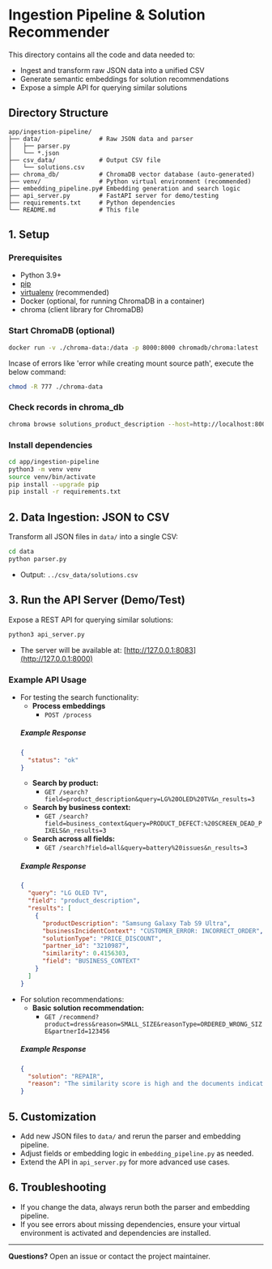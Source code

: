 # Ingestion Pipeline & Solution Recommender

This directory contains all the code and data needed to:
- Ingest and transform raw JSON data into a unified CSV
- Generate semantic embeddings for solution recommendations
- Expose a simple API for querying similar solutions

## Directory Structure

```
app/ingestion-pipeline/
├── data/                # Raw JSON data and parser
│   ├── parser.py
│   └── *.json
├── csv_data/            # Output CSV file
│   └── solutions.csv
├── chroma_db/           # ChromaDB vector database (auto-generated)
├── venv/                # Python virtual environment (recommended)
├── embedding_pipeline.py# Embedding generation and search logic
├── api_server.py        # FastAPI server for demo/testing
├── requirements.txt     # Python dependencies
└── README.md            # This file
```

## 1. Setup

### Prerequisites
- Python 3.9+
- [pip](https://pip.pypa.io/en/stable/)
- [virtualenv](https://virtualenv.pypa.io/en/latest/) (recommended)
- Docker (optional, for running ChromaDB in a container)
- chroma (client library for ChromaDB)


### Start ChromaDB (optional)
```bash
docker run -v ./chroma-data:/data -p 8000:8000 chromadb/chroma:latest
```
Incase of errors like 'error while creating mount source path', execute the below command:
```bash
chmod -R 777 ./chroma-data
```

### Check records in chroma_db
```bash
chroma browse solutions_product_description --host=http://localhost:8000
```

### Install dependencies
```bash
cd app/ingestion-pipeline
python3 -m venv venv
source venv/bin/activate
pip install --upgrade pip
pip install -r requirements.txt
```

## 2. Data Ingestion: JSON to CSV

Transform all JSON files in `data/` into a single CSV:
```bash
cd data
python parser.py
```
- Output: `../csv_data/solutions.csv`

## 3. Run the API Server (Demo/Test)

Expose a REST API for querying similar solutions:
```bash
python3 api_server.py
```
- The server will be available at: [http://127.0.0.1:8083](http://127.0.0.1:8000)

### Example API Usage
- For testing the search functionality: 
  - **Process embeddings**
    - `POST /process`
  ##### Example Response
  ```json
  {
    "status": "ok"
  }
  ```
  - **Search by product:**
    - `GET /search?field=product_description&query=LG%20OLED%20TV&n_results=3`
  - **Search by business context:**
    - `GET /search?field=business_context&query=PRODUCT_DEFECT:%20SCREEN_DEAD_PIXELS&n_results=3`
  - **Search across all fields:**
    - `GET /search?field=all&query=battery%20issues&n_results=3`
  ##### Example Response
  ```json
  {
    "query": "LG OLED TV",
    "field": "product_description",
    "results": [
      {
        "productDescription": "Samsung Galaxy Tab S9 Ultra",
        "businessIncidentContext": "CUSTOMER_ERROR: INCORRECT_ORDER",
        "solutionType": "PRICE_DISCOUNT",
        "partner_id": "3210987",
        "similarity": 0.4156303,
        "field": "BUSINESS_CONTEXT"
      }
    ]
  }
  ```
- For solution recommendations:
  - **Basic solution recommendation:**
    - `GET /recommend?product=dress&reason=SMALL_SIZE&reasonType=ORDERED_WRONG_SIZE&partnerId=123456`
  ##### Example Response
  ```json
  {
    "solution": "REPAIR",
    "reason": "The similarity score is high and the documents indicates the incident is due to WRONG_SIZE: TOO_SMALL, which requires repair."
  }
  ```


## 5. Customization
- Add new JSON files to `data/` and rerun the parser and embedding pipeline.
- Adjust fields or embedding logic in `embedding_pipeline.py` as needed.
- Extend the API in `api_server.py` for more advanced use cases.

## 6. Troubleshooting
- If you change the data, always rerun both the parser and embedding pipeline.
- If you see errors about missing dependencies, ensure your virtual environment is activated and dependencies are installed.

---

**Questions?**
Open an issue or contact the project maintainer. 